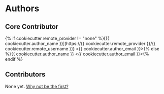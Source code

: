 # Authors

## Core Contributor

{% if cookiecutter.remote_provider != "none" %}[{{ cookiecutter.author_name }}](https://{{ cookiecutter.remote_provider }}/{{ cookiecutter.remote_username }}) &lt;{{ cookiecutter.author_email }}&gt;{% else %}{{ cookiecutter.author_name }} &lt;{{ cookiecutter.author_email }}&gt;{% endif %}

## Contributors

None yet. [Why not be the first?](CONTRIBUTING.md)
